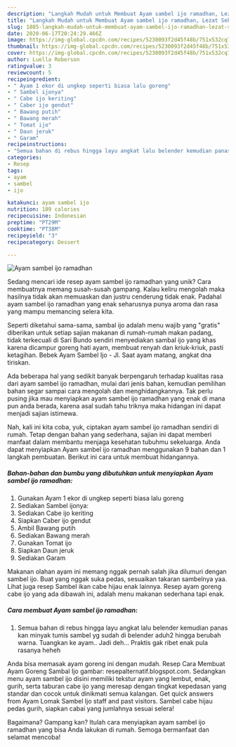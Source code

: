 ```yaml
---
description: "Langkah Mudah untuk Membuat Ayam sambel ijo ramadhan, Lezat Sekali"
title: "Langkah Mudah untuk Membuat Ayam sambel ijo ramadhan, Lezat Sekali"
slug: 1885-langkah-mudah-untuk-membuat-ayam-sambel-ijo-ramadhan-lezat-sekali
date: 2020-06-17T20:24:29.466Z
image: https://img-global.cpcdn.com/recipes/5230093f2d45f48b/751x532cq70/ayam-sambel-ijo-ramadhan-foto-resep-utama.jpg
thumbnail: https://img-global.cpcdn.com/recipes/5230093f2d45f48b/751x532cq70/ayam-sambel-ijo-ramadhan-foto-resep-utama.jpg
cover: https://img-global.cpcdn.com/recipes/5230093f2d45f48b/751x532cq70/ayam-sambel-ijo-ramadhan-foto-resep-utama.jpg
author: Luella Roberson
ratingvalue: 3
reviewcount: 5
recipeingredient:
- " Ayam 1 ekor di ungkep seperti biasa lalu goreng"
- " Sambel ijonya"
- " Cabe ijo keriting"
- " Caber ijo gendut"
- " Bawang putih"
- " Bawang merah"
- " Tomat ijo"
- " Daun jeruk"
- " Garam"
recipeinstructions:
- "Semua bahan di rebus hingga layu angkat lalu belender kemudian panas kan minyak tumis sambel yg sudah di belender aduh2 hingga berubah warna. Tuangkan ke ayam.. Jadi deh... Praktis gak ribet enak pula rasanya heheh"
categories:
- Resep
tags:
- ayam
- sambel
- ijo

katakunci: ayam sambel ijo 
nutrition: 189 calories
recipecuisine: Indonesian
preptime: "PT29M"
cooktime: "PT38M"
recipeyield: "3"
recipecategory: Dessert

---
```



![Ayam sambel ijo ramadhan](https://img-global.cpcdn.com/recipes/5230093f2d45f48b/751x532cq70/ayam-sambel-ijo-ramadhan-foto-resep-utama.jpg)

Sedang mencari ide resep ayam sambel ijo ramadhan yang unik? Cara membuatnya memang susah-susah gampang. Kalau keliru mengolah maka hasilnya tidak akan memuaskan dan justru cenderung tidak enak. Padahal ayam sambel ijo ramadhan yang enak seharusnya punya aroma dan rasa yang mampu memancing selera kita.

Seperti diketahui sama-sama, sambal ijo adalah menu wajib yang &#34;gratis&#34; diberikan untuk setiap sajian makanan di rumah-rumah makan padang, tidak terkecuali di Sari Bundo sendiri menyediakan sambal ijo yang khas karena dicampur goreng hati ayam, membuat renyah dan kriuk-kriuk, pasti ketagihan. Bebek Ayam Sambel Ijo - Jl. Saat ayam matang, angkat dna tiriskan.

Ada beberapa hal yang sedikit banyak berpengaruh terhadap kualitas rasa dari ayam sambel ijo ramadhan, mulai dari jenis bahan, kemudian pemilihan bahan segar sampai cara mengolah dan menghidangkannya. Tak perlu pusing jika mau menyiapkan ayam sambel ijo ramadhan yang enak di mana pun anda berada, karena asal sudah tahu triknya maka hidangan ini dapat menjadi sajian istimewa.


Nah, kali ini kita coba, yuk, ciptakan ayam sambel ijo ramadhan sendiri di rumah. Tetap dengan bahan yang sederhana, sajian ini dapat memberi manfaat dalam membantu menjaga kesehatan tubuhmu sekeluarga. Anda dapat menyiapkan Ayam sambel ijo ramadhan menggunakan 9 bahan dan 1 langkah pembuatan. Berikut ini cara untuk membuat hidangannya.

<!--inarticleads1-->

##### Bahan-bahan dan bumbu yang dibutuhkan untuk menyiapkan Ayam sambel ijo ramadhan:

1. Gunakan  Ayam 1 ekor di ungkep seperti biasa lalu goreng
1. Sediakan  Sambel ijonya:
1. Sediakan  Cabe ijo keriting
1. Siapkan  Caber ijo gendut
1. Ambil  Bawang putih
1. Sediakan  Bawang merah
1. Gunakan  Tomat ijo
1. Siapkan  Daun jeruk
1. Sediakan  Garam


Makanan olahan ayam ini memang nggak pernah salah jika dilumuri dengan sambel ijo. Buat yang nggak suka pedas, sesuaikan takaran sambelnya yaa. Lihat juga resep Sambel ikan cabe hijau enak lainnya. Resep ayam goreng cabe ijo yang ada dibawah ini, adalah menu makanan sederhana tapi enak. 

<!--inarticleads2-->

##### Cara membuat Ayam sambel ijo ramadhan:

1. Semua bahan di rebus hingga layu angkat lalu belender kemudian panas kan minyak tumis sambel yg sudah di belender aduh2 hingga berubah warna. Tuangkan ke ayam.. Jadi deh... Praktis gak ribet enak pula rasanya heheh


Anda bisa memasak ayam goreng ini dengan mudah. Resep Cara Membuat Ayam Goreng Sambal Ijo gambar: resepalternatif.blogspot.com. Sedangkan menu ayam sambel ijo disini memiliki tekstur ayam yang lembut, enak, gurih, serta taburan cabe ijo yang meresap dengan tingkat kepedasan yang standar dan cocok untuk dinikmati semua kalangan. Get quick answers from Ayam Lomak Sambel Ijo staff and past visitors. Sambel cabe hijau pedas gurih, siapkan cabai yang jumlahnya sesuai selera! 

Bagaimana? Gampang kan? Itulah cara menyiapkan ayam sambel ijo ramadhan yang bisa Anda lakukan di rumah. Semoga bermanfaat dan selamat mencoba!
